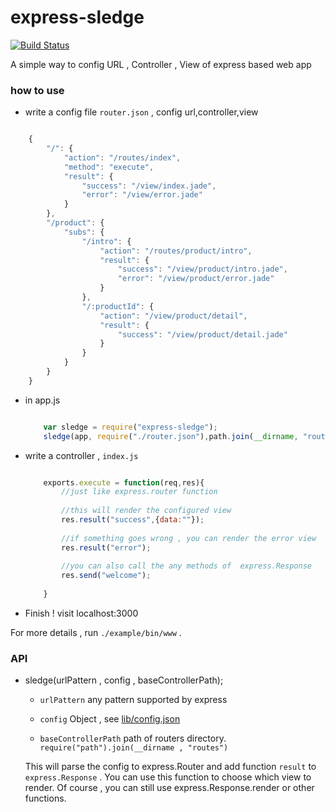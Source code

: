 # express-sledge

[![Build Status](https://travis-ci.org/mangix/express-sledge.svg?branch=master)](https://travis-ci.org/mangix/express-sledge)

A simple way to config URL , Controller , View of express based web app

### how to use

- write a config file `router.json` , config url,controller,view

```js

	{
    	"/": {
        	"action": "/routes/index",
        	"method": "execute",
        	"result": {
            	"success": "/view/index.jade",
            	"error": "/view/error.jade"
        	}
    	},
    	"/product": {
            "subs": {
                "/intro": {
                    "action": "/routes/product/intro",
                    "result": {
                        "success": "/view/product/intro.jade",
                        "error": "/view/product/error.jade"
                    }
                },
                "/:productId": {
                    "action": "/view/product/detail",
                    "result": {
                        "success": "/view/product/detail.jade"
                    }
                }
            }
        }
    }

```

- in app.js 
 
	```js
	
	    var sledge = require("express-sledge");
		sledge(app, require("./router.json"),path.join(__dirname, "routes"));
	
	```
	
- write a controller , `index.js`

	```js
	
		exports.execute = function(req,res){
			//just like express.router function
			
			//this will render the configured view
			res.result("success",{data:""});
			
			//if something goes wrong , you can render the error view
			res.result("error");
			
			//you can also call the any methods of  express.Response
			res.send("welcome");
			
		}
	
	```

- Finish ! visit localhost:3000

For more details , run `./example/bin/www` .



### API

- sledge(urlPattern , config , baseControllerPath);

	- `urlPattern` any pattern supported by express

	- `config` Object , see [lib/config.json](./lib/config.json)

	- `baseControllerPath` path of routers directory. `require("path").join(__dirname , "routes")`
	
	This will parse the config to express.Router and add function `result` to `express.Response` . You can use this function to choose which view to render.  Of course , you can still use express.Response.render or other functions.


	

